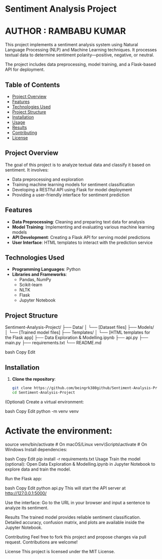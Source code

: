 # Sentiment Analysis Project 
# AUTHOR : RAMBABU KUMAR 

This project implements a sentiment analysis system using Natural Language Processing (NLP) and Machine Learning techniques. It processes textual data to determine sentiment polarity—positive, negative, or neutral.

The project includes data preprocessing, model training, and a Flask-based API for deployment.

## Table of Contents

- [Project Overview](#project-overview)
- [Features](#features)
- [Technologies Used](#technologies-used)
- [Project Structure](#project-structure)
- [Installation](#installation)
- [Usage](#usage)
- [Results](#results)
- [Contributing](#contributing)
- [License](#license)

## Project Overview

The goal of this project is to analyze textual data and classify it based on sentiment. It involves:

- Data preprocessing and exploration
- Training machine learning models for sentiment classification
- Developing a RESTful API using Flask for model deployment
- Providing a user-friendly interface for sentiment prediction

## Features

- **Data Preprocessing**: Cleaning and preparing text data for analysis
- **Model Training**: Implementing and evaluating various machine learning models
- **API Development**: Creating a Flask API for serving model predictions
- **User Interface**: HTML templates to interact with the prediction service

## Technologies Used

- **Programming Languages**: Python
- **Libraries and Frameworks**:
  - Pandas, NumPy
  - Scikit-learn
  - NLTK
  - Flask
  - Jupyter Notebook

## Project Structure

Sentiment-Analysis-Project/
├── Data/
│ └── [Dataset files]
├── Models/
│ └── [Trained model files]
├── Templates/
│ └── [HTML templates for the Flask app]
├── Data Exploration & Modelling.ipynb
├── api.py
├── main.py
├── requirements.txt
└── README.md

bash
Copy
Edit

## Installation

1. **Clone the repository**:
   ```bash
   git clone https://github.com/beingrk380github/Sentiment-Analysis-Project.git
   cd Sentiment-Analysis-Project
(Optional) Create a virtual environment:

bash
Copy
Edit
python -m venv venv
# Activate the environment:
source venv/bin/activate        # On macOS/Linux
venv\Scripts\activate           # On Windows
Install dependencies:

bash
Copy
Edit
pip install -r requirements.txt
Usage
Train the model (optional):
Open Data Exploration & Modelling.ipynb in Jupyter Notebook to explore data and train the model.

Run the Flask app:

bash
Copy
Edit
python api.py
This will start the API server at http://127.0.0.1:5000/

Use the interface:
Go to the URL in your browser and input a sentence to analyze its sentiment.

Results
The trained model provides reliable sentiment classification. Detailed accuracy, confusion matrix, and plots are available inside the Jupyter Notebook.

Contributing
Feel free to fork this project and propose changes via pull request. Contributions are welcome!

License
This project is licensed under the MIT License.
